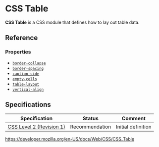 # CSS Table

**CSS Table** is a CSS module that defines how to lay out table data.

## Reference

### Properties

- [`border-collapse`](border-collapse)
- [`border-spacing`](border-spacing)
- [`caption-side`](caption-side)
- [`empty-cells`](empty-cells)
- [`table-layout`](table-layout)
- [`vertical-align`](vertical-align)

## Specifications

<table><thead><tr class="header"><th>Specification</th><th>Status</th><th>Comment</th></tr></thead><tbody><tr class="odd"><td><a href="https://www.w3.org/TR/CSS2/tables.html">CSS Level 2 (Revision 1)</a></td><td><span class="spec-rec">Recommendation</span></td><td>Initial definition</td></tr></tbody></table>

<a href="https://developer.mozilla.org/en-US/docs/Web/CSS/CSS_Table" class="_attribution-link">https://developer.mozilla.org/en-US/docs/Web/CSS/CSS_Table</a>
